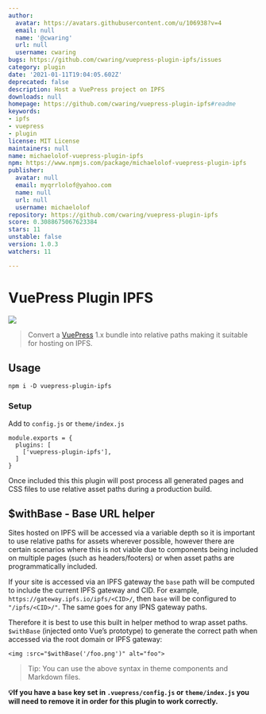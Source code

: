 ```yaml
---
author:
  avatar: https://avatars.githubusercontent.com/u/106938?v=4
  email: null
  name: '@cwaring'
  url: null
  username: cwaring
bugs: https://github.com/cwaring/vuepress-plugin-ipfs/issues
category: plugin
date: '2021-01-11T19:04:05.602Z'
deprecated: false
description: Host a VuePress project on IPFS
downloads: null
homepage: https://github.com/cwaring/vuepress-plugin-ipfs#readme
keywords:
- ipfs
- vuepress
- plugin
license: MIT License
maintainers: null
name: michaelolof-vuepress-plugin-ipfs
npm: https://www.npmjs.com/package/michaelolof-vuepress-plugin-ipfs
publisher:
  avatar: null
  email: myqrrlolof@yahoo.com
  name: null
  url: null
  username: michaelolof
repository: https://github.com/cwaring/vuepress-plugin-ipfs
score: 0.3088675067623384
stars: 11
unstable: false
version: 1.0.3
watchers: 11

---
```


# VuePress Plugin IPFS

![](https://user-images.githubusercontent.com/106938/70317123-0b3abc80-1815-11ea-859a-eb91c0ab4a81.png)

> Convert a [VuePress](https://vuepress.vuejs.org/) 1.x bundle into relative paths making it suitable for hosting on IPFS.

## Usage

```
npm i -D vuepress-plugin-ipfs
```

### Setup

Add to `config.js` or `theme/index.js`

```
module.exports = {
  plugins: [
    ['vuepress-plugin-ipfs'],
  ]
}
```

Once included this this plugin will post process all generated pages and CSS files to use relative asset paths during a production build.

## \$withBase - Base URL helper

Sites hosted on IPFS will be accessed via a variable depth so it is important to use relative paths for assets wherever possible, however there are certain scenarios where this is not viable due to components being included on multiple pages (such as headers/footers) or when asset paths are programmatically included.

If your site is accessed via an IPFS gateway the `base` path will be computed to include the current IPFS gateway and CID. For example, `https://gateway.ipfs.io/ipfs/<CID>/`, then `base` will be configured to `"/ipfs/<CID>/"`. The same goes for any IPNS gateway paths.

Therefore it is best to use this built in helper method to wrap asset paths. `$withBase` (injected onto Vue’s prototype) to generate the correct path when accessed via the root domain or IPFS gateway:

```vue
<img :src="$withBase('/foo.png')" alt="foo">
```

> Tip: You can use the above syntax in theme components and Markdown files.

**💡If you have a `base` key set in `.vuepress/config.js` or `theme/index.js` you will need to remove it in order for this plugin to work correctly.**
